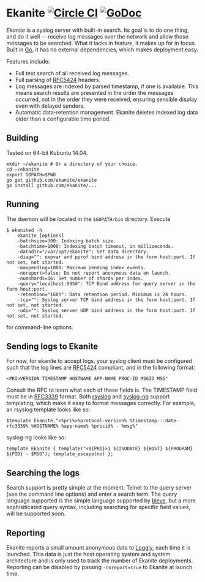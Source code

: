 # Ekanite [![Circle CI](https://circleci.com/gh/ekanite/ekanite/tree/master.svg?style=svg)](https://circleci.com/gh/ekanite/ekanite/tree/master) [![GoDoc](https://godoc.org/github.com/ekanite/ekanite?status.png)](https://godoc.org/github.com/ekanite/ekanite)
*Ekanite* is a syslog server with built-in search. Its goal is to do one thing, and do it well -- receive log messages over the network and allow those messages to be searched. What it lacks in feature, it makes up for in focus. Built in [Go](http://www.golang.org), it has no external dependencies, which makes deployment easy.

Features include:

- Full text search of all received log messages.
- Full parsing of [RFC5424](http://tools.ietf.org/html/rfc5424) headers.
- Log messages are indexed by parsed timestamp, if one is available. This means search results are presented in the order the messages occurred, not in the order they were received, ensuring sensible display even with delayed senders.
- Automatic data-retention management. Ekanite deletes indexed log data older than a configurable time period.

Building
------------
Tested on 64-bit Kubuntu 14.04.

    mkdir ~/ekanite # Or a directory of your choice.
    cd ~/ekanite
    export GOPATH=$PWD
    go get github.com/ekanite/ekanite
    go install github.com/ekanite/...

Running
------------
The daemon will be located in the ```$GOPATH/bin``` directory. Execute

    $ ekanited -h
        ekanite [options]
        -batchsize=300: Indexing batch size.
        -batchtime=1000: Indexing batch timeout, in milliseconds.
        -datadir="/var/opt/ekanite": Set data directory.
        -diag="": expvar and pprof bind address in the form host:port. If not set, not started.
        -maxpending=1000: Maximum pending index events.
        -noreport=false: Do not report anonymous data on launch.
        -numshards=16: Set number of shards per index.
        -query="localhost:9950": TCP Bind address for query server in the form host:port.
        -retention="168h": Data retention period. Minimum is 24 hours.
        -tcp="": Syslog server TCP bind address in the form host:port. If not set, not started.
        -udp="": Syslog server UDP bind address in the form host:port. If not set, not started.

for command-line options.

Sending logs to Ekanite
------------
For now, for ekanite to accept logs, your syslog client must be configured such that the log lines are [RFC5424](http://tools.ietf.org/html/rfc5424) compliant, and in the following format:

    <PRI>VERSION TIMESTAMP HOSTNAME APP-NAME PROC-ID MSGID MSG"

Consult the RFC to learn what each of these fields is. The TIMESTAMP field must be in [RFC3339](http://www.ietf.org/rfc/rfc3339.txt) format.  Both [rsyslog](http://www.rsyslog.com/) and [syslog-ng](http://www.balabit.com/network-security/syslog-ng) support templating, which make it easy to format messages correctly. For example, an rsyslog template looks like so:

    $template Ekanite,"<%pri%>%protocol-version% %timestamp:::date-rfc3339% %HOSTNAME% %app-name% %procid% - %msg%"

syslog-ng looks like so:

    template Ekanite { template("<${PRI}>1 ${ISODATE} ${HOST} ${PROGRAM} ${PID} - $MSG"); template_escape(no) };
    
Searching the logs
------------
Search support is pretty simple at the moment. Telnet to the query server (see the command line options) and enter a search term. The query language supported is the simple language supported by [bleve](http://godoc.org/github.com/blevesearch/bleve#NewQueryStringQuery), but a more sophisiticated query syntax, including searching for specific field values, will be supported soon.

## Reporting
Ekanite reports a small amount anonymous data to [Loggly](http://www.loggly.com), each time it is launched. This data is just the host operating system and system architecture and is only used to track the number of Ekanite deployments. Reporting can be disabled by passing `-noreport=true` to Ekanite at launch time.

